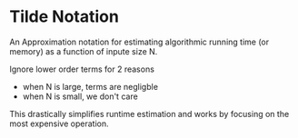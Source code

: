 # Tilde Notation

An Approximation notation for estimating algorithmic running time (or memory) as a function of inpute size N.

Ignore lower order terms for 2 reasons
* when N is large, terms are negligble
* when N is small, we don't care

This drastically simplifies runtime estimation and works by focusing on the most expensive operation.
